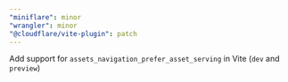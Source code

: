 ```yaml
---
"miniflare": minor
"wrangler": minor
"@cloudflare/vite-plugin": patch
---
```


Add support for `assets_navigation_prefer_asset_serving` in Vite (`dev` and `preview`)

